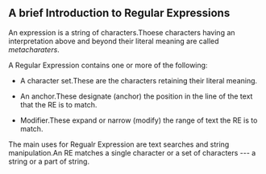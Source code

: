 ## A brief Introduction to Regular Expressions

An expression is a string of characters.Thoese characters having an interpretation above and beyond their literal meaning are called *metacharaters*.

A Regular Expression contains one or more of the following:

- A character set.These are the characters retaining their literal meaning.

- An anchor.These designate (anchor) the position in the line of the text that the RE is to match.

- Modifier.These expand or narrow (modify) the range of text the RE is to match.

The main uses for Regualr Expression are text searches and string manipulation.An RE matches a single character or a set of characters --- a  string or a part of string.